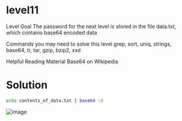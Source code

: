 # level11
Level Goal
The password for the next level is stored in the file data.txt, which contains base64 encoded data

Commands you may need to solve this level
grep, sort, uniq, strings, base64, tr, tar, gzip, bzip2, xxd

Helpful Reading Material
Base64 on Wikipedia
# Solution
```bash
echo contents_of_data.txt | base64 -d
```
![image](https://github.com/LAVANYA-PIDIKITI/Overthewire.bandit/assets/98797256/c55c974c-5621-418b-a882-559db77fb6f9)

